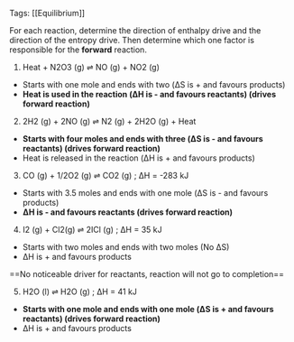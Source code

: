 Tags: [[Equilibrium]] 

For each reaction, determine the direction of enthalpy drive and the direction of the entropy drive. Then determine which one factor is responsible for the **forward** reaction.

1. Heat + N2O3 (g) ⇌ NO (g) + NO2 (g)
- Starts with one mole and ends with two (ΔS is + and favours products)
- **Heat is used in the reaction (ΔH is - and favours reactants) (drives forward reaction)**

2. 2H2 (g) + 2NO (g) ⇌ N2 (g) + 2H2O (g) + Heat
- **Starts with four moles and ends with three (ΔS is - and favours reactants) (drives forward reaction)**
- Heat is released in the reaction (ΔH is + and favours products)

3. CO (g) + 1/2O2 (g) ⇌ CO2 (g) ; ΔH = -283 kJ
- Starts with 3.5 moles and ends with one mole (ΔS is - and favours products)
- **ΔH is - and favours reactants (drives forward reaction)**

4. I2 (g) + Cl2(g) ⇌ 2ICl (g) ; ΔH = 35 kJ
- Starts with two moles and ends with two moles (No ΔS)
- ΔH is + and favours products

==No noticeable driver for reactants, reaction will not go to completion==

5. H2O (l) ⇌ H2O (g) ; ΔH = 41 kJ
- **Starts with one mole and ends with one mole (ΔS is + and favours reactants) (drives forward reaction)**
- ΔH is + and favours products

